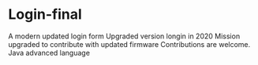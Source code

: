 # Login-final
A modern updated login form
Upgraded version longin in 2020
Mission upgraded to contribute with updated firmware
Contributions are welcome.
Java advanced language
